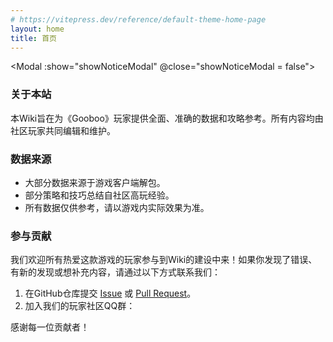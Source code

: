 ```yaml
---
# https://vitepress.dev/reference/default-theme-home-page
layout: home
title: 首页
---
```


<script setup>
import { ref } from 'vue'

// 这个变量将由导航栏的点击事件来控制
const showNoticeModal = ref(false)

// 暴露一个全局函数，让导航项可以调用它
globalThis.openNoticeModal = () => {
  showNoticeModal.value = true
}
</script>


<!--
  在这里调用我们的Modal组件
  :show="showNoticeModal" 将组件的显示状态绑定到我们的 ref 变量上
  @close="showNoticeModal = false" 监听组件发出的 'close' 事件，
  并在接收到时将 ref 变量设为 false，从而关闭模态框。
-->
<Modal :show="showNoticeModal" @close="showNoticeModal = false">
  <!--
    我们可以在这里填充任意的Markdown或HTML内容，
    它们会自动被插入到模态框的默认插槽中。
  -->
  ### 关于本站
  本Wiki旨在为《Gooboo》玩家提供全面、准确的数据和攻略参考。所有内容均由社区玩家共同编辑和维护。

  ### 数据来源
  *   大部分数据来源于游戏客户端解包。
  *   部分策略和技巧总结自社区高玩经验。
  *   所有数据仅供参考，请以游戏内实际效果为准。

  ### 参与贡献
  我们欢迎所有热爱这款游戏的玩家参与到Wiki的建设中来！如果你发现了错误、有新的发现或想补充内容，请通过以下方式联系我们：
  1.  在GitHub仓库提交 [Issue](https://github.com/...) 或 [Pull Request](https://github.com/...)。
  2.  加入我们的玩家社区QQ群：

  感谢每一位贡献者！
</Modal>

<!-- 你原有的首页卡片导航组件 -->
<HomeLayout />

<style>
.notice-button-container {
  text-align: center;
  margin: 2rem 0;
}
.notice-button {
  padding: 0.75rem 1.5rem;
  border: 1px solid var(--vp-c-brand);
  background-color: var(--vp-c-brand-soft);
  color: var(--vp-c-brand-dark);
  border-radius: 8px;
  font-weight: 600;
  cursor: pointer;
  transition: all 0.2s ease;
}
.notice-button:hover {
  background-color: var(--vp-c-brand);
  color: white;
  box-shadow: 0 4px 12px var(--vp-c-brand-soft);
}
</style>
